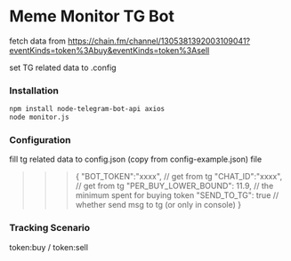 # Meme Monitor TG Bot

fetch data from https://chain.fm/channel/1305381392003109041?eventKinds=token%3Abuy&eventKinds=token%3Asell

set TG related data to .config
### Installation
```sh
npm install node-telegram-bot-api axios
node monitor.js
```

### Configuration

fill tg related data to config.json (copy from config-example.json) file
>>> {
>>> "BOT_TOKEN":"xxxx", // get from tg
>>> "CHAT_ID":"xxxx", // get from tg
>>> "PER_BUY_LOWER_BOUND": 11.9, // the minimum spent for buying token
>>> "SEND_TO_TG": true // whether send msg to tg (or only in console)
>>>}

### Tracking Scenario

token:buy / token:sell
